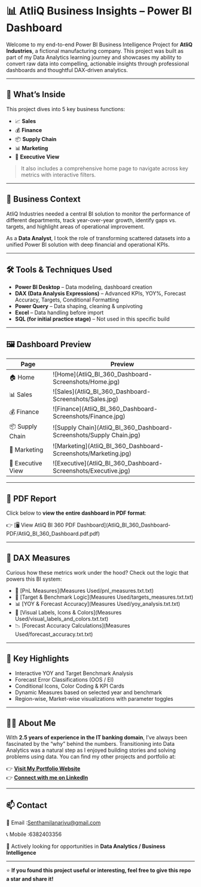 # 📊 AtliQ Business Insights – Power BI Dashboard

Welcome to my end-to-end Power BI Business Intelligence Project for **AtliQ Industries**, a fictional manufacturing company. This project was built as part of my Data Analytics learning journey and showcases my ability to convert raw data into compelling, actionable insights through professional dashboards and thoughtful DAX-driven analytics.

---

## 🚀 What’s Inside

This project dives into 5 key business functions:

- 📈 **Sales**
- 💰 **Finance**
- 📦 **Supply Chain**
- 📊 **Marketing**
- 🧠 **Executive View**

> It also includes a comprehensive home page to navigate across key metrics with interactive filters.

---

## 🧠 Business Context

AtliQ Industries needed a central BI solution to monitor the performance of different departments, track year-over-year growth, identify gaps vs. targets, and highlight areas of operational improvement.

As a **Data Analyst**, I took the role of transforming scattered datasets into a unified Power BI solution with deep financial and operational KPIs.

---

## 🛠️ Tools & Techniques Used

- **Power BI Desktop** – Data modeling, dashboard creation  
- **DAX (Data Analysis Expressions)** – Advanced KPIs, YOY%, Forecast Accuracy, Targets, Conditional Formatting  
- **Power Query** – Data shaping, cleaning & unpivoting  
- **Excel** – Data handling before import  
- **SQL (for initial practice stage)** – Not used in this specific build

---

## 🖼️ Dashboard Preview

| Page         | Preview |
|--------------|---------|
| 🏠 Home       | ![Home](AtliQ_BI_360_Dashboard- Screenshots/Home.jpg) |
| 📊 Sales      | ![Sales](AtliQ_BI_360_Dashboard- Screenshots/Sales.jpg) |
| 💰 Finance    | ![Finance](AtliQ_BI_360_Dashboard- Screenshots/Finance.jpg) |
| 📦 Supply Chain | ![Supply Chain](AtliQ_BI_360_Dashboard- Screenshots/Supply Chain.jpg) |
| 📣 Marketing  | ![Marketing](AtliQ_BI_360_Dashboard- Screenshots/Marketing.jpg) |
| 🧠 Executive View | ![Executive](AtliQ_BI_360_Dashboard- Screenshots/Executive.jpg) |

---

## 📄 PDF Report

Click below to **view the entire dashboard in PDF format**:

👉 [🖥️ View AtliQ BI 360 PDF Dashboard](AtliQ_BI_360_Dashboard- PDF/AtliQ_BI_360_Dashboard.pdf.pdf)

---

## 🧮 DAX Measures

Curious how these metrics work under the hood? Check out the logic that powers this BI system:

- 📂 [PnL Measures](Measures Used/pnl_measures.txt.txt)
- 🎯 [Target & Benchmark Logic](Measures Used/targets_measures.txt.txt)
- 📊 [YOY & Forecast Accuracy](Measures Used/yoy_analysis.txt.txt)
- 🌈 [Visual Labels, Icons & Colors](Measures Used/visual_labels_and_colors.txt.txt)
- 📉 [Forecast Accuracy Calculations](Measures Used/forecast_accuracy.txt.txt)

---

## 🎯 Key Highlights

- Interactive YOY and Target Benchmark Analysis
- Forecast Error Classifications (OOS / EI)
- Conditional Icons, Color Coding & KPI Cards
- Dynamic Measures based on selected year and benchmark
- Region-wise, Market-wise visualizations with parameter toggles

---

## 🙋‍♂️ About Me

With **2.5 years of experience in the IT banking domain**, I’ve always been fascinated by the “why” behind the numbers. Transitioning into Data Analytics was a natural step as I enjoyed building stories and solving problems using data. You can find my other projects and portfolio at:

👉 **[Visit My Portfolio Website](https://codebasics.io/portfolio/SENTHAMILAN-A)**  
👉 **[Connect with me on LinkedIn](https://www.linkedin.com/in/senthamilan7/)**

---

## 📫 Contact

📧 Email  :Senthamilanarivu@gmail.com

📞 Mobile :6382403356

🧳 Actively looking for opportunities in **Data Analytics / Business Intelligence**

---

⭐ **If you found this project useful or interesting, feel free to give this repo a star and share it!**
